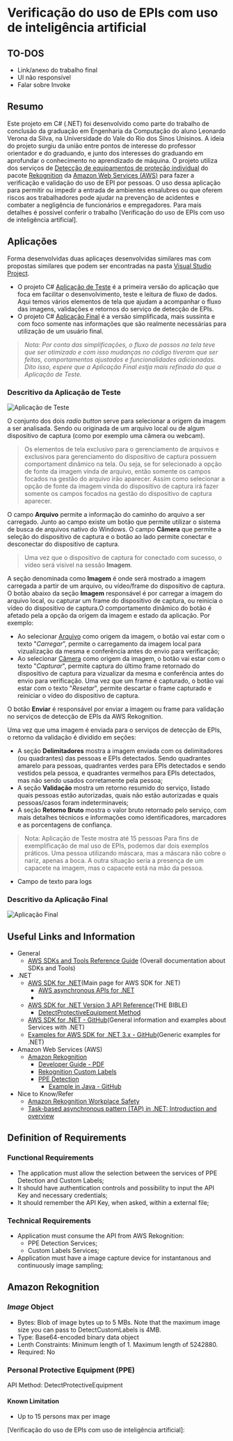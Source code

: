 # Verificação do uso de EPIs com uso de inteligência artificial

## TO-DOS

- Link/anexo do trabalho final
- UI não responsível
- Falar sobre Invoke

## Resumo

Este projeto em C# (.NET) foi desenvolvido como parte do trabalho de conclusão da graduação em Engenharia da Computação do aluno Leonardo Verona da Silva, na Universidade do Vale do Rio dos Sinos Unisinos. A ideia do projeto surgiu da união entre pontos de interesse do professor orientador e do graduando, e junto dos interesses do graduando em aprofundar o conhecimento no aprendizado de máquina. O projeto utiliza dos serviços de [Detecção de equipamentos de proteção individual] do pacote [Rekognition] da [Amazon Web Services (AWS)] para fazer a verificação e validação do uso de EPI por pessoas. O uso dessa aplicação para permitir ou impedir a entrada de ambientes ensalubres ou que oferem riscos aos trabalhadores pode ajudar na prevenção de acidentes e combater a negligência de funcionários e empregadores. Para mais detalhes é possível conferir o trabalho [Verificação do uso de EPIs com uso de inteligência artificial].

## Aplicações

Forma desenvolvidas duas aplicaçes desenvolvidas similares mas com propostas similares que podem ser encontradas na pasta [Visual Studio Project].

- O projeto C# [Aplicação de Teste] é a primeira versão do aplicação que foca em facilitar o desenvolvimento, teste e leitura de fluxo de dados. Aqui temos vários elementos de tela que ajudam a acompanhar o fluxo das imagens, validações e retornos do serviço de detecção de EPIs.
- O projeto C# [Aplicação Final] é a versão simplificada, mais sussinta e com foco somente nas informações que são realmente necessárias para utilização de um usuário final.

> *Nota: Por conta das simplificações, o fluxo de passos na tela teve que ser otimizado e com isso mudanças no código tiveram que ser feitas, comportamentos ajustados e funcionalidades adicionadas. Dito isso, espere que a Aplicação Final estja mais refinada do que a Aplicação de Teste.*

### Descritivo da Aplicação de Teste

![Aplicação de Teste](/imgs/Aplicação%20de%20Teste.png "Aplicação de Teste")

O conjunto dos dois *radio button* serve para selecionar a origem da imagem a ser analisada. Sendo ou originada de um arquivo local ou de algum dispositivo de captura (como por exemplo uma câmera ou webcam).

> Os elementos de tela exclusivo para o gerenciamento de arquivos e exclusivos para gerenciamento do dispositivo de captura possuem comportament dinâmico na tela. Ou seja, se for selecionado a opção de fonte da imagem vinda de arquivo, então somente os campos focados na gestão do arquivo irão aparecer. Assim como selecionar a opção de fonte da imagem vinda do dispositivo de captura irá fazer somente os campos focados na gestão do dispositivo de captura aparecer.

O campo **Arquivo** permite a informação do caminho do arquivo a ser carregado. Junto ao campo existe um botão que permite utilizar o sistema de busca de arquivos nativo do Windows. O campo **Câmera** que permite a seleção do dispositivo de captura e o botão ao lado permite conectar e desconectar do dispositivo de captura.

> Uma vez que o dispositivo de captura for conectado com sucesso, o vídeo será visivel na sessão **Imagem**.

A seção denominada como **Imagem** é onde será mostrado a imagem carregada a partir de um arquivo, ou vídeo/frame do dispositivo de captura. O botão abaixo da seção **Imagem** responsável é por carregar a imagem do arquivo local, ou capturar um frame do dispositivo de captura, ou reinicia o vídeo do dispositivo de captura.O comportamento dinâmico do botão é afetado pela a opção da origem da imagem e estado da aplicação. Por exemplo:
- Ao selecionar <ins>Arquivo</ins> como origem da imagem, o botão vai estar com o texto "*Carregar*", permite o carregamento da imagem local para vizualização da mesma e conferência antes do envio para verificação;
- Ao selecionar <ins>Câmera</ins> como origem da imagem, o botão vai estar com o texto "*Capturar*", permite captura do último frame retornado do dispositivo de captura para vizualizar da mesma e conferência antes do envio para verificação. Uma vez que um frame é capturado, o botão vai estar com o texto "*Resetar*", permite descartar o frame capturado e reiniciar o vídeo do dispositivo de captura.

O botão **Enviar** é responsável por enviar a imagem ou frame para validação no serviços de detecção de EPIs da AWS Rekognition. 

Uma vez que uma imagem é enviada para o serviços de detecção de EPIs, o retorno da validação é dividido em seções:

- A seção **Delimitadores** mostra a imagem enviada com os delimitadores (ou quadrantes) das pessoas e EPIs detectados. Sendo quadrantes amarelo para pessoas, quadrantes verdes para EPIs detectados e sendo vestidos pela pessoa, e quadrantes vermelhos para EPIs detectados, mas não sendo usados corretamente pela pessoa;
- A seção **Validação** mostra um retorno resumido do serviço, listado quais pessoas estão autorizadas, quais não estão autorizadas e quais pessoas/casos foram indeterminaveis;
- A seção **Retorno Bruto** mostra o valor bruto retornado pelo serviço, com mais detalhes técnicos e informações como identificadores, marcadores e as porcentagens de confiança.

> Nota: Aplicação de Teste mostra até 15 pessoas
> Para fins de exemplificação de mal uso de EPIs, podemos dar dois exemplos práticos. Uma pessoa utilizando máscara, mas a máscara não cobre o nariz, apenas a boca. A outra situação seria a presença de um capacete na imagem, mas o capacete está na mão da pessoa.

- Campo de texto para logs

### Descritivo da Aplicação Final
![Aplicação Final](/imgs/Aplicação%20Final.png "Aplicação de Teste")

##

## Useful Links and Information

- General
  - [AWS SDKs and Tools Reference Guide](https://docs.aws.amazon.com/sdkref/latest/guide/overview.html) (Overall documentation about SDKs and Tools)
- .NET
  - [AWS SDK for .NET](https://docs.aws.amazon.com/sdk-for-net/v3/developer-guide/welcome.html)(Main page for AWS SDK for .NET)
    - [AWS asynchronous APIs for .NET](https://docs.aws.amazon.com/sdk-for-net/v3/developer-guide/sdk-net-async-api.html)
    - 
  - [AWS SDK for .NET Version 3 API Reference](https://docs.aws.amazon.com/sdkfornet/v3/apidocs/Index.html)(THE BIBLE)
    - [DetectProtectiveEquipment Method](https://docs.aws.amazon.com/rekognition/latest/APIReference/API_DetectProtectiveEquipment.html)
  - [AWS SDK for .NET - GitHub](https://github.com/aws/aws-sdk-net)(General information and examples about Services with .NET)
  - [Examples for AWS SDK for .NET 3.x - GitHub](https://github.com/awsdocs/aws-doc-sdk-examples/tree/main/dotnetv3)(Generic examples for .NET)
- Amazon Web Services (AWS)
  - [Amazon Rekognition](https://docs.aws.amazon.com/rekognition/latest/dg/what-is.html)
    - [Developer Guide - PDF](/docs/rekognition-dg.pdf)
    - [Rekognition Custom Labels](/docs/Rekognition%20Custom%20Labels.pdf)
    - [PPE Detection](https://docs.aws.amazon.com/rekognition/latest/dg/ppe-detection.html)
      - [Example in Java - GitHub](https://github.com/awsdocs/aws-doc-sdk-examples/tree/main/javav2/usecases/creating_lambda_ppe)
- Nice to Know/Refer
  - [Amazon Rekognition Workplace Safety](https://aws.amazon.com/rekognition/workplace-safety/)
  - [Task-based asynchronous pattern (TAP) in .NET: Introduction and overview](https://learn.microsoft.com/en-us/dotnet/standard/asynchronous-programming-patterns/task-based-asynchronous-pattern-tap)


## Definition of Requirements

### Functional Requirements

- The application must allow the selection between the services of PPE Detection and Custom Labels;
- It should have authentication controls and possibility to input the API Key and necessary credentials;
- It should remember the API Key, when asked, within a external file;

### Technical Requirements

- Application must consume the API from AWS Rekognition:
  - PPE Detection Services;
  - Custom Labels Services;
- Application must have a image capture device for instantanous and continuously image sampling;

## Amazon Rekognition

### *Image* Object

- Bytes: Blob of image bytes up to 5 MBs. Note that the maximum image size you can pass to DetectCustomLabels is 4MB.
- Type: Base64-encoded binary data object
- Lenth Constraints: Minimum length of 1. Maximum length of 5242880.
- Required: No

### Personal Protective Equipment (PPE)

API Method: DetectProtectiveEquipment 

#### Known Limitation

- Up to 15 persons max per image

[Verificação do uso de EPIs com uso de inteligência artificial]:

[Amazon Web Services (AWS)]:https://aws.amazon.com/pt/free/?trk=2ee11bb2-bc40-4546-9852-2c4ad8e8f646&sc_channel=ps&ef_id=CjwKCAjwuqiiBhBtEiwATgvixJNd7n1cjYiXkyCLx7UttRTN0KtZCvQ1dq6sXtKCdT40JnqP7HRXphoCZ0sQAvD_BwE:G:s&s_kwcid=AL!4422!3!561843094929!e!!g!!aws!15278604629!130587771740&all-free-tier.sort-by=item.additionalFields.SortRank&all-free-tier.sort-order=asc&awsf.Free%20Tier%20Types=*all&awsf.Free%20Tier%20Categories=*all
[Detecção de equipamentos de proteção individual]:https://docs.aws.amazon.com/pt_br/rekognition/latest/dg/ppe-detection.html
[Rekognition]:https://aws.amazon.com/pt/rekognition/?nc1=h_ls
[Visual Studio Project]:/Visual%20Studio%20Project/
[Aplicação Final]:/Visual%20Studio%20Project/Aplicação%20Final/
[Aplicação de Teste]:/Visual%20Studio%20Project/Aplicação%20de%20Teste/